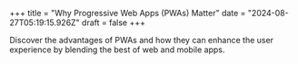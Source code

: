 +++
title = "Why Progressive Web Apps (PWAs) Matter"
date = "2024-08-27T05:19:15.926Z"
draft = false
+++

  Discover the advantages of PWAs and how they can enhance the user experience by blending the best of web and mobile apps.
        
